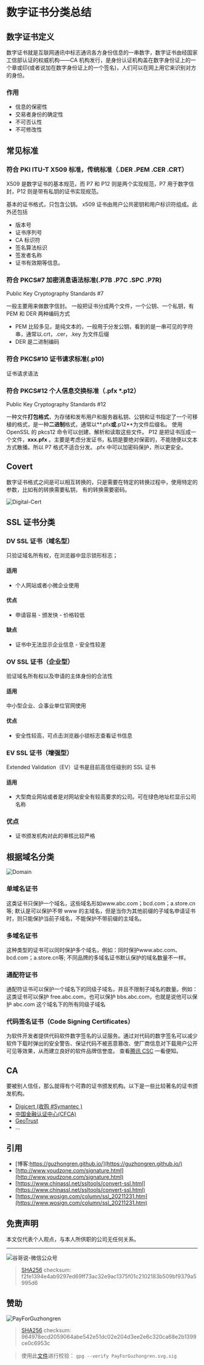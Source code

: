 # 数字证书分类总结


## 数字证书定义

数字证书就是互联网通讯中标志通讯各方身份信息的一串数字，数字证书由经国家工信部认证的权威机构——CA 机构发行，是身份认证机构盖在数字身份证上的一个章或印(或者说加在数字身份证上的一个签名)，人们可以在网上用它来识别对方的身份。

### 作用

- 信息的保密性
- 交易者身份的确定性
- 不可否认性
- 不可修改性

## 常见标准

### 符合 PKI ITU-T X509 标准，传统标准（.DER .PEM .CER .CRT）

X509 是数字证书的基本规范，而 P7 和 P12 则是两个实现规范，P7 用于数字信封，P12 则是带有私钥的证书实现规范。

基本的证书格式，只包含公钥。
x509 证书由用户公共密钥和用户标识符组成。此外还包括

- 版本号
- 证书序列号
- CA 标识符
- 签名算法标识
- 签发者名称
- 证书有效期等信息。

### 符合 PKCS#7 加密消息语法标准(.P7B .P7C .SPC .P7R)

Public Key Cryptography Standards #7

一般主要用来做数字信封。
一般把证书分成两个文件，一个公钥、一个私钥，有 PEM 和 DER 两种编码方式

- PEM 比较多见，是纯文本的，一般用于分发公钥，看到的是一串可见的字符串，通常以.crt，.cer，.key 为文件后缀
- DER 是二进制编码

### 符合 PKCS#10 证书请求标准(.p10)

证书请求语法

### 符合 PKCS#12 个人信息交换标准（.pfx \*.p12）

Public Key Cryptography Standards #12

一种文件**打包格式**，为存储和发布用户和服务器私钥、公钥和证书指定了一个可移植的格式，是一种**二进制**格式，通常以**.pfx**或**.p12**为文件后缀名。
使用 OpenSSL 的 pkcs12 命令可以创建、解析和读取这些文件。
P12 是把证书压成一个文件，**xxx.pfx** 。主要是考虑分发证书，私钥是要绝对保密的，不能随便以文本方式散播。所以 P7 格式不适合分发。.pfx 中可以加密码保护，所以更安全。

## Covert

数字证书格式之间是可以相互转换的，只是需要在特定的转换过程中，使用特定的参数，比如有的转换需要私钥， 有的转换需要密码。

![Digital-Cert](https://cdn.staticaly.com/gh/guzhongren/data-hosting@main/Security/Degital-Cert.3y4w8ewfimc0.webp)

## SSL 证书分类

### DV SSL 证书（域名型）

只验证域名所有权，在浏览器中显示锁形标志；

#### 适用

- 个人网站或者小微企业使用

#### 优点

- 申请容易 - 颁发快 - 价格较低

#### 缺点

- 证书中无法显示企业信息 - 安全性较差

### OV SSL 证书（企业型）

验证域名所有权以及申请的主体身份的合法性

#### 适用

中小型企业、企事业单位官网使用

#### 优点

- 安全性较高，可点击浏览器小锁标志查看证书信息

### EV SSL 证书（增强型）

Extended Validation（EV）证书是目前高信任级别的 SSL 证书

#### 适用

- 大型商业网站或者是对网站安全有较高要求的公司。可在绿色地址栏显示公司名称

### 优点

- 证书颁发机构对此的审核比较严格

## 根据域名分类

![Domain](https://www.wosign.com/column/images/ssl_20211231_1.png)

### 单域名证书

这类证书只保护一个域名，这些域名形如www.abc.com；bcd.com；a.store.cn等; 默认是可以保护不带 www 的主域名，但是当你为其他前缀的子域名申请证书时，则只能保护当前子域名，不能保护不带前缀的主域名。

### 多域名证书

这种类型的证书可以同时保护多个域名，例如：同时保护www.abc.com、bcd.com；a.store.cn等; 不同品牌的多域名证书默认保护的域名数量不一样。

### 通配符证书

通配符证书可以保护一个域名下的同级子域名，并且不限制子域名的数量。例如：这类证书可以保护 free.abc.com，也可以保护 bbs.abc.com，也就是说他可以保护 abc.com 这个域名下的所有同级子域名

### 代码签名证书（Code Signing Certificates）

为软件开发者提供代码软件数字签名的认证服务。通过对代码的数字签名可以减少软件下载时弹出的安全警告、保证代码不被恶意篡改、使厂商信息对下载用户公开可见等效果，从而建立良好的软件品牌信誉度。
查看[腾讯 CSC](https://cloud.tencent.com/product/csc) 一看便知。

## CA

要被别人信任，那么就得有个可靠的证书颁发机构。以下是一些比较著名的证书颁发机构。

- [Digicert (收购 #Symantec )](https://www.digicert.com/)
- [中国金融认证中心(CFCA)](https://www.cfca.com.cn/)
- [GeoTrust](https://www.geotrust.com/)
- ...

## 引用

- [博客:https://guzhongren.github.io/](https://guzhongren.github.io/)
- [http://www.youdzone.com/signature.html](http://www.youdzone.com/signature.html)
- [https://www.chinassl.net/ssltools/convert-ssl.html](https://www.chinassl.net/ssltools/convert-ssl.html)
- [https://www.wosign.com/column/ssl_20211231.htm](https://www.wosign.com/column/ssl_20211231.htm)

## 免责声明

本文仅代表个人观点，与本人所供职的公司无任何关系。

---

![谷哥说-微信公众号](https://cdn.jsdelivr.net/gh/guzhongren/data-hosting@main/20210819/wechat.ae9zxgscqcg.png)

> [SHA256](https://emn178.github.io/online-tools/sha256_checksum.html) checksum: f2fe1394e4ab9297ed69ff73ac32e9ac1375f01c2102183b509bf9379a5995d6

## 赞助

![PayForGuzhongren](/images/pay/PayForGuzhongren.svg)

> [SHA256](https://emn178.github.io/online-tools/sha256_checksum.html) checksum: 964978ecd2059064abe542e51dc02e204d3ee2e6c320ca68e2b1399ce0c6953c

> 使用此[文件](https://guzhongren.github.io/images/pay/payforguzhongren.svg.sig)进行校验： `gpg --verify PayForGuzhongren.svg.sig`

